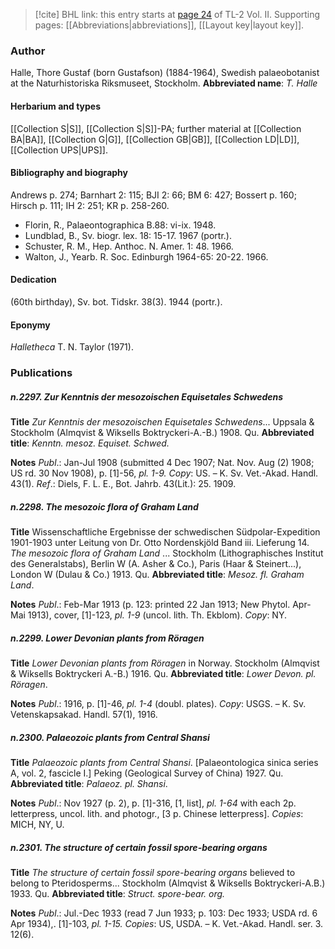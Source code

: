 > [!cite] BHL link: this entry starts at [page 24](https://www.biodiversitylibrary.org/page/33068266) of TL-2 Vol. II.
> Supporting pages: [[Abbreviations|abbreviations]], [[Layout key|layout key]].

### Author

Halle, Thore Gustaf (born Gustafson) (1884-1964), Swedish palaeobotanist at the Naturhistoriska Riksmuseet, Stockholm. 
**Abbreviated name**: *T. Halle*

#### Herbarium and types

[[Collection S|S]], [[Collection S|S]]-PA; further material at [[Collection BA|BA]], [[Collection G|G]], [[Collection GB|GB]], [[Collection LD|LD]], [[Collection UPS|UPS]].

#### Bibliography and biography

Andrews p. 274; Barnhart 2: 115; BJI 2: 66; BM 6: 427; Bossert p. 160; Hirsch p. 111; IH 2: 251; KR p. 258-260.
- Florin, R., Palaeontographica B.88: vi-ix. 1948.
- Lundblad, B., Sv. biogr. lex. 18: 15-17. 1967 (portr.).
- Schuster, R. M., Hep. Anthoc. N. Amer. 1: 48. 1966.
- Walton, J., Yearb. R. Soc. Edinburgh 1964-65: 20-22. 1966.

#### Dedication

(60th birthday), Sv. bot. Tidskr. 38(3). 1944 (portr.).

#### Eponymy

*Halletheca* T. N. Taylor (1971).

### Publications

##### n.2297. Zur Kenntnis der mesozoischen Equisetales Schwedens

**Title**
*Zur Kenntnis der mesozoischen Equisetales Schwedens*... Uppsala & Stockholm (Almqvist & Wiksells Boktryckeri-A.-B.) 1908. Qu.
**Abbreviated title**: *Kenntn. mesoz. Equiset. Schwed.*

**Notes**
*Publ*.: Jan-Jul 1908 (submitted 4 Dec 1907; Nat. Nov. Aug (2) 1908; US rd. 30 Nov 1908), p. \[1\]-56, *pl. 1-9. Copy*: US. – K. Sv. Vet.-Akad. Handl. 43(1).
*Ref*.: Diels, F. L. E., Bot. Jahrb. 43(Lit.): 25. 1909.

##### n.2298. The mesozoic flora of Graham Land

**Title**
Wissenschaftliche Ergebnisse der schwedischen Südpolar-Expedition 1901-1903 unter Leitung von Dr. Otto Nordenskjöld Band iii. Lieferung 14. *The mesozoic flora of Graham Land* ... Stockholm (Lithographisches Institut des Generalstabs), Berlin W (A. Asher & Co.), Paris (Haar & Steinert...), London W (Dulau & Co.) 1913. Qu.
**Abbreviated title**: *Mesoz. fl. Graham Land*.

**Notes**
*Publ*.: Feb-Mar 1913 (p. 123: printed 22 Jan 1913; New Phytol. Apr-Mai 1913), cover, \[1\]-123, *pl. 1-9* (uncol. lith. Th. Ekblom). *Copy*: NY.

##### n.2299. Lower Devonian plants from Röragen

**Title**
*Lower Devonian plants from Röragen* in Norway. Stockholm (Almqvist & Wiksells Boktryckeri A.-B.) 1916. Qu.
**Abbreviated title**: *Lower Devon. pl. Röragen*.

**Notes**
*Publ*.: 1916, p. \[1\]-46, *pl. 1-4* (doubl. plates). *Copy*: USGS. – K. Sv. Vetenskapsakad. Handl. 57(1), 1916.

##### n.2300. Palaeozoic plants from Central Shansi

**Title**
*Palaeozoic plants from Central Shansi*. \[Palaeontologica sinica series A, vol. 2, fascicle I.\] Peking (Geological Survey of China) 1927. Qu.
**Abbreviated title**: *Palaeoz. pl. Shansi*.

**Notes**
*Publ*.: Nov 1927 (p. 2), p. \[1\]-316, \[1, list\], *pl. 1-64* with each 2p. letterpress, uncol. lith. and photogr., \[3 p. Chinese letterpress\]. *Copies*: MICH, NY, U.

##### n.2301. The structure of certain fossil spore-bearing organs

**Title**
*The structure of certain fossil spore-bearing organs* believed to belong to Pteridosperms... Stockholm (Almqvist & Wiksells Boktryckeri-A.B.) 1933. Qu.
**Abbreviated title**: *Struct. spore-bear. org.*

**Notes**
*Publ*.: Jul.-Dec 1933 (read 7 Jun 1933; p. 103: Dec 1933; USDA rd. 6 Apr 1934),. \[1\]-103, *pl. 1-15. Copies*: US, USDA. – K. Vet.-Akad. Handl. ser. 3. 12(6).

